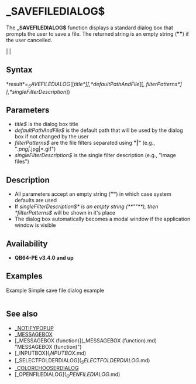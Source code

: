 # _SAVEFILEDIALOG$

The **_SAVEFILEDIALOG$** function displays a standard dialog box that prompts the user to save a file. The returned string is an empty string (**""**) if the user cancelled.

  

|  |

## Syntax

*result$* = _SAVEFILEDIALOG$([*title$*][, *defaultPathAndFile$*][, *filterPatterns$*][, *singleFilterDescription$*])
  

## Parameters

* *title$* is the dialog box title
* *defaultPathAndFile$* is the default path that will be used by the dialog box if not changed by the user
* *filterPatterns$* are the file filters separated using **"|"** (e.g., "*.png|*.jpg|*.gif")
* *singleFilterDescription$* is the single filter description (e.g., "Image files")

  

## Description

* All parameters accept an empty string (**""**) in which case system defaults are used
* If *singleFilterDescription$* is an empty string (**""**), then *filterPatterns$* will be shown in it's place
* The dialog box automatically becomes a modal window if the application window is visible

  

## Availability

* **QB64-PE v3.4.0 and up**

  

## Examples

Example
Simple save file dialog example

``` [IF](IF.md) [NOT](NOT.md) filesaved& [THEN](THEN.md)     textfile$ = _SAVEFILEDIALOG$("Save File", "", "*.txt|*.doc", "Text files")     [IF](IF.md) textfile$ <> "" [THEN](THEN.md)         filesaved& = -1         [_MESSAGEBOX](_MESSAGEBOX.md) "Information", "File will be saved to " + textfile$     [END IF](END IF.md) [END IF](END IF.md)  
```

  

## See also

* [_NOTIFYPOPUP](_NOTIFYPOPUP.md)
* [_MESSAGEBOX](_MESSAGEBOX.md)
* [_MESSAGEBOX (function)](_MESSAGEBOX (function).md) "MESSAGEBOX (function)")
* [_INPUTBOX$](_INPUTBOX$.md)
* [_SELECTFOLDERDIALOG$](_SELECTFOLDERDIALOG$.md)
* [_COLORCHOOSERDIALOG](_COLORCHOOSERDIALOG.md)
* [_OPENFILEDIALOG$](_OPENFILEDIALOG$.md)

  

